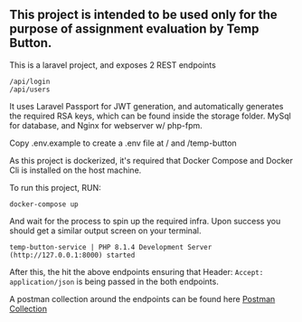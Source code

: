 ## This project is intended to be used only for the purpose of assignment evaluation by Temp Button.

This is a laravel project, and exposes 2 REST endpoints 

    /api/login
    /api/users

It uses Laravel Passport for JWT generation, and automatically generates the required RSA keys, which can be found inside the storage folder. MySql for database, and Nginx for webserver w/ php-fpm. 

Copy .env.example to create a .env file at / and /temp-button

As this project is dockerized, it's required that Docker Compose and Docker Cli is installed on the host machine. 

To run this project, RUN:

    docker-compose up

And wait for the process to spin up the required infra. Upon success you should get a similar output screen on your terminal. 

```temp-button-service | Starting Laravel development server: http://127.0.0.1:8000
temp-button-service | PHP 8.1.4 Development Server (http://127.0.0.1:8000) started
```

After this, the hit the above endpoints ensuring that Header: `Accept: application/json` is being passed in the both endpoints. 

A postman collection around the endpoints can be found here [Postman Collection](https://documenter.getpostman.com/view/2494122/UyxhmmbJ) 
